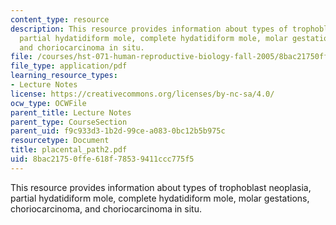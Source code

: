 ```yaml
---
content_type: resource
description: This resource provides information about types of trophoblast neoplasia,
  partial hydatidiform mole, complete hydatidiform mole, molar gestations, choriocarcinoma,
  and choriocarcinoma in situ.
file: /courses/hst-071-human-reproductive-biology-fall-2005/8bac21750ffe618f78539411ccc775f5_placental_path2.pdf
file_type: application/pdf
learning_resource_types:
- Lecture Notes
license: https://creativecommons.org/licenses/by-nc-sa/4.0/
ocw_type: OCWFile
parent_title: Lecture Notes
parent_type: CourseSection
parent_uid: f9c933d3-1b2d-99ce-a083-0bc12b5b975c
resourcetype: Document
title: placental_path2.pdf
uid: 8bac2175-0ffe-618f-7853-9411ccc775f5
---
```

This resource provides information about types of trophoblast neoplasia, partial hydatidiform mole, complete hydatidiform mole, molar gestations, choriocarcinoma, and choriocarcinoma in situ.